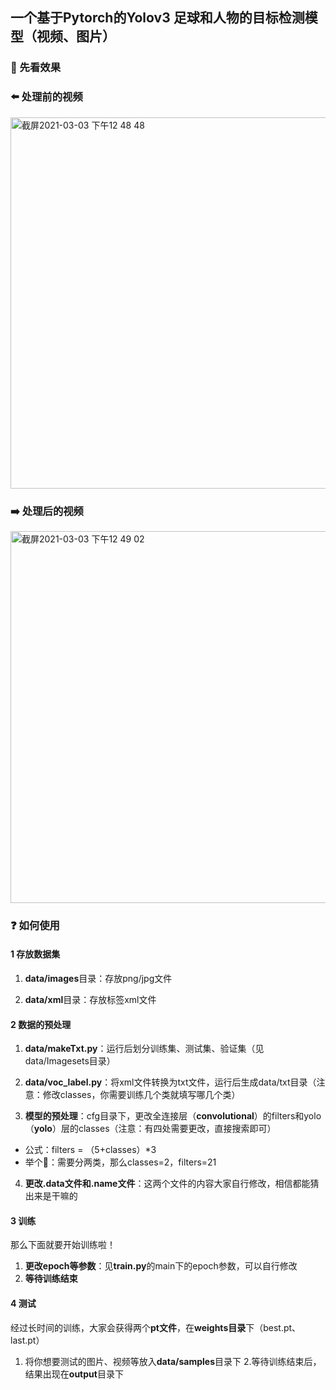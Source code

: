 ## 一个基于Pytorch的Yolov3 足球和人物的目标检测模型（视频、图片）
### 🌲 先看效果
### ⬅️ 处理前的视频

<img width="594" alt="截屏2021-03-03 下午12 48 48" src="https://user-images.githubusercontent.com/57889284/109754372-db988100-7c1e-11eb-97a3-ef4a94e48914.png">

### ➡️ 处理后的视频

<img width="595" alt="截屏2021-03-03 下午12 49 02" src="https://user-images.githubusercontent.com/57889284/109754390-e2bf8f00-7c1e-11eb-82a5-b76ad1088254.png">

### ❓ 如何使用
#### 1 存放数据集

1. **data/images**目录：存放png/jpg文件

2. **data/xml**目录：存放标签xml文件

#### 2 数据的预处理

1. **data/makeTxt.py**：运行后划分训练集、测试集、验证集（见data/Imagesets目录）

2. **data/voc_label.py**：将xml文件转换为txt文件，运行后生成data/txt目录（注意：修改classes，你需要训练几个类就填写哪几个类）

3. **模型的预处理**：cfg目录下，更改全连接层（**convolutional**）的filters和yolo（**yolo**）层的classes（注意：有四处需要更改，直接搜索即可）
- 公式：filters = （5+classes）*3 
- 举个🌰：需要分两类，那么classes=2，filters=21
4. **更改.data文件和.name文件**：这两个文件的内容大家自行修改，相信都能猜出来是干嘛的

#### 3 训练
那么下面就要开始训练啦！
1. **更改epoch等参数**：见**train.py**的main下的epoch参数，可以自行修改
2. **等待训练结束**
#### 4 测试
经过长时间的训练，大家会获得两个**pt文件**，在**weights目录**下（best.pt、last.pt）
1. 将你想要测试的图片、视频等放入**data/samples**目录下
2.等待训练结束后，结果出现在**output**目录下
